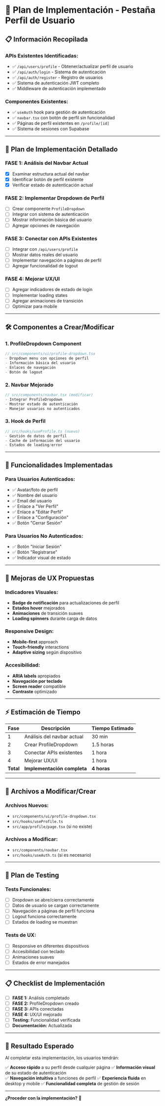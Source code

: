 # 🎯 Plan de Implementación - Pestaña Perfil de Usuario

## 📋 Información Recopilada

### **APIs Existentes Identificadas:**
- ✅ `/api/users/profile` - Obtener/actualizar perfil de usuario
- ✅ `/api/auth/login` - Sistema de autenticación
- ✅ `/api/auth/register` - Registro de usuarios
- ✅ Sistema de autenticación JWT completo
- ✅ Middleware de autenticación implementado

### **Componentes Existentes:**
- ✅ `useAuth` hook para gestión de autenticación
- ✅ `navbar.tsx` con botón de perfil sin funcionalidad
- ✅ Páginas de perfil existentes en `/profile/[id]`
- ✅ Sistema de sesiones con Supabase

---

## 🚀 Plan de Implementación Detallado

### **FASE 1: Análisis del Navbar Actual**
- [x] Examinar estructura actual del navbar
- [x] Identificar botón de perfil existente
- [x] Verificar estado de autenticación actual

### **FASE 2: Implementar Dropdown de Perfil**
- [ ] Crear componente `ProfileDropdown`
- [ ] Integrar con sistema de autenticación
- [ ] Mostrar información básica del usuario
- [ ] Agregar opciones de navegación

### **FASE 3: Conectar con APIs Existentes**
- [ ] Integrar con `/api/users/profile`
- [ ] Mostrar datos reales del usuario
- [ ] Implementar navegación a páginas de perfil
- [ ] Agregar funcionalidad de logout

### **FASE 4: Mejorar UX/UI**
- [ ] Agregar indicadores de estado de login
- [ ] Implementar loading states
- [ ] Agregar animaciones de transición
- [ ] Optimizar para mobile

---

## 🛠️ Componentes a Crear/Modificar

### **1. ProfileDropdown Component**
```typescript
// src/components/ui/profile-dropdown.tsx
- Dropdown menu con opciones de perfil
- Información básica del usuario
- Enlaces de navegación
- Botón de logout
```

### **2. Navbar Mejorado**
```typescript
// src/components/navbar.tsx (modificar)
- Integrar ProfileDropdown
- Mostrar estado de autenticación
- Manejar usuarios no autenticados
```

### **3. Hook de Perfil**
```typescript
// src/hooks/useProfile.ts (nuevo)
- Gestión de datos de perfil
- Cache de información del usuario
- Estados de loading/error
```

---

## 📱 Funcionalidades Implementadas

### **Para Usuarios Autenticados:**
- ✅ Avatar/foto de perfil
- ✅ Nombre del usuario
- ✅ Email del usuario
- ✅ Enlace a "Ver Perfil"
- ✅ Enlace a "Editar Perfil"
- ✅ Enlace a "Configuración"
- ✅ Botón "Cerrar Sesión"

### **Para Usuarios No Autenticados:**
- ✅ Botón "Iniciar Sesión"
- ✅ Botón "Registrarse"
- ✅ Indicador visual de estado

---

## 🎨 Mejoras de UX Propuestas

### **Indicadores Visuales:**
- **Badge de notificación** para actualizaciones de perfil
- **Estados hover** mejorados
- **Animaciones** de transición suaves
- **Loading spinners** durante carga de datos

### **Responsive Design:**
- **Mobile-first** approach
- **Touch-friendly** interactions
- **Adaptive sizing** según dispositivo

### **Accesibilidad:**
- **ARIA labels** apropiados
- **Navegación por teclado**
- **Screen reader** compatible
- **Contraste** optimizado

---

## ⚡ Estimación de Tiempo

| Fase | Descripción | Tiempo Estimado |
|------|-------------|-----------------|
| 1 | Análisis del navbar actual | 30 min |
| 2 | Crear ProfileDropdown | 1.5 horas |
| 3 | Conectar APIs existentes | 1 hora |
| 4 | Mejorar UX/UI | 1 hora |
| **Total** | **Implementación completa** | **4 horas** |

---

## 🔧 Archivos a Modificar/Crear

### **Archivos Nuevos:**
- `src/components/ui/profile-dropdown.tsx`
- `src/hooks/useProfile.ts`
- `src/app/profile/page.tsx` (si no existe)

### **Archivos a Modificar:**
- `src/components/navbar.tsx`
- `src/hooks/useAuth.ts` (si es necesario)

---

## 🧪 Plan de Testing

### **Tests Funcionales:**
- [ ] Dropdown se abre/cierra correctamente
- [ ] Datos de usuario se cargan correctamente
- [ ] Navegación a páginas de perfil funciona
- [ ] Logout funciona correctamente
- [ ] Estados de loading se muestran

### **Tests de UX:**
- [ ] Responsive en diferentes dispositivos
- [ ] Accesibilidad con teclado
- [ ] Animaciones suaves
- [ ] Estados de error manejados

---

## 📋 Checklist de Implementación

- [ ] **FASE 1:** Análisis completado
- [ ] **FASE 2:** ProfileDropdown creado
- [ ] **FASE 3:** APIs conectadas
- [ ] **FASE 4:** UX/UI mejorado
- [ ] **Testing:** Funcionalidad verificada
- [ ] **Documentación:** Actualizada

---

## 🎯 Resultado Esperado

Al completar esta implementación, los usuarios tendrán:

✅ **Acceso rápido** a su perfil desde cualquier página
✅ **Información visual** de su estado de autenticación  
✅ **Navegación intuitiva** a funciones de perfil
✅ **Experiencia fluida** en desktop y mobile
✅ **Funcionalidad completa** de gestión de sesión

---

**¿Proceder con la implementación?** 🚀
